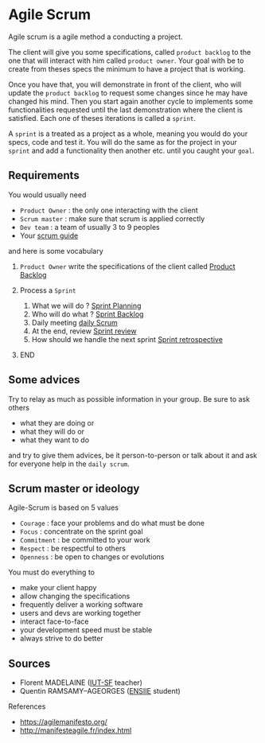 # Agile Scrum

Agile scrum is a agile method a conducting a project.

The client will give you some specifications,
called ``product backlog`` to the one that will
interact with him called ``product owner``. Your goal
with be to create from theses specs the minimum to
have a project that is working.

Once you have that, you will demonstrate in front of
the client, who will update the ``product backlog``
to request some changes since he may have changed his
mind. Then you start again another cycle to implements
some functionalities requested until the last demonstration
where the client is satisfied. Each one of theses iterations
is called a ``sprint``.

A ``sprint`` is a treated as a project as a whole, meaning
you would do your specs, code and test it. You will do the same
as for the project in your ``sprint`` and add a functionality
then another etc. until you caught your ``goal``.

## Requirements

You would usually need

* ``Product Owner`` : the only one interacting with the client
* ``Scrum master`` : make sure that scrum is applied correctly
* ``Dev team`` : a team of usually 3 to 9 peoples
* Your [scrum guide](https://agilemanifesto.org/)

and here is some vocabulary

1. ``Product Owner`` write the specifications of the client
called [Product Backlog](product-backlog.md)
2. Process a ``Sprint``

    1. What we will do ? [Sprint Planning](sprint/planning.md)
    2. Who will do what ? [Sprint Backlog](sprint/backlog.md)
    3. Daily meeting [daily Scrum](sprint/daily.md)
    4. At the end, review [Sprint review](sprint/review.md)
    5. How should we handle the next sprint [Sprint retrospective](sprint/retrospective.md)

3. END

## Some advices

Try to relay as much as possible information in your group. Be sure to ask others

* what they are doing or
* what they will do or
* what they want to do

and try to give them advices, be it person-to-person or talk about it and ask
for everyone help in the ``daily scrum``.

## Scrum master or ideology

Agile-Scrum is based on 5 values

* ``Courage`` : face your problems and do what must be done
* ``Focus`` : concentrate on the sprint goal
* ``Commitment`` : be committed to your work
* ``Respect`` : be respectful to others
* ``Openness`` : be open to changes or evolutions

You must do everything to

* make your client happy
* allow changing the specifications
* frequently deliver a working software
* users and devs are working together
* interact face-to-face
* your development speed must be stable
* always strive to do better

## Sources

* Florent MADELAINE ([IUT-SF](http://www.iut-fbleau.fr/) teacher)
* Quentin RAMSAMY–AGEORGES ([ENSIIE](https://www.ensiie.fr/) student)

References
* <https://agilemanifesto.org/>
* <http://manifesteagile.fr/index.html>